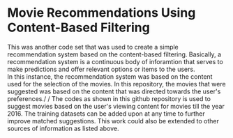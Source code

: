 # Movie Recommendations Using Content-Based Filtering
This was another code set that was used to create a simple recommendation system based on the content-based filtering. Basically, a recommendation system is a continuous body of inforamtion that serves to make predictions and offer relevant options or items to the users.\
In this instance, the recommendation system was based on the content used for the selection of the movies. In this repository, the movies that were suggested was based on the content that was directed towards the user's preferences./
/
The codes as shown in this github repository is used to suggest movies based on the user's viewing content for movies till the year 2016. The training datasets can be added upon at any time to further improve matched suggestions. This work could also be extended to other sources of information as listed above.